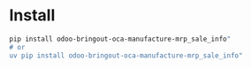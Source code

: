 # Install

```bash
pip install odoo-bringout-oca-manufacture-mrp_sale_info"
# or
uv pip install odoo-bringout-oca-manufacture-mrp_sale_info"
```
